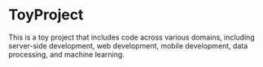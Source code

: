 # ToyProject
This is a toy project that includes code across various domains, including server-side development, web development, mobile development, data processing, and machine learning.
